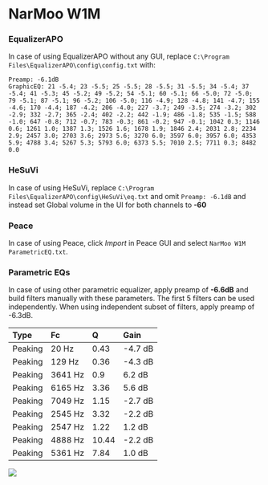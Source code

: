 # NarMoo W1M

### EqualizerAPO
In case of using EqualizerAPO without any GUI, replace `C:\Program Files\EqualizerAPO\config\config.txt`
with:
```
Preamp: -6.1dB
GraphicEQ: 21 -5.4; 23 -5.5; 25 -5.5; 28 -5.5; 31 -5.5; 34 -5.4; 37 -5.4; 41 -5.3; 45 -5.2; 49 -5.2; 54 -5.1; 60 -5.1; 66 -5.0; 72 -5.0; 79 -5.1; 87 -5.1; 96 -5.2; 106 -5.0; 116 -4.9; 128 -4.8; 141 -4.7; 155 -4.6; 170 -4.4; 187 -4.2; 206 -4.0; 227 -3.7; 249 -3.5; 274 -3.2; 302 -2.9; 332 -2.7; 365 -2.4; 402 -2.2; 442 -1.9; 486 -1.8; 535 -1.5; 588 -1.0; 647 -0.8; 712 -0.7; 783 -0.3; 861 -0.2; 947 -0.1; 1042 0.3; 1146 0.6; 1261 1.0; 1387 1.3; 1526 1.6; 1678 1.9; 1846 2.4; 2031 2.8; 2234 2.9; 2457 3.0; 2703 3.6; 2973 5.6; 3270 6.0; 3597 6.0; 3957 6.0; 4353 5.9; 4788 3.4; 5267 5.3; 5793 6.0; 6373 5.5; 7010 2.5; 7711 0.3; 8482 0.0
```

### HeSuVi
In case of using HeSuVi, replace `C:\Program Files\EqualizerAPO\config\HeSuVi\eq.txt` and omit `Preamp:
-6.1dB` and instead set Global volume in the UI for both channels to **-60**

### Peace
In case of using Peace, click *Import* in Peace GUI and select `NarMoo W1M ParametricEQ.txt`.

### Parametric EQs
In case of using other parametric equalizer, apply preamp of **-6.6dB** and build filters manually
with these parameters. The first 5 filters can be used independently.
When using independent subset of filters, apply preamp of -6.3dB.

| Type    | Fc      |     Q | Gain    |
|:--------|:--------|:------|:--------|
| Peaking | 20 Hz   |  0.43 | -4.7 dB |
| Peaking | 129 Hz  |  0.36 | -4.3 dB |
| Peaking | 3641 Hz |  0.9  | 6.2 dB  |
| Peaking | 6165 Hz |  3.36 | 5.6 dB  |
| Peaking | 7049 Hz |  1.15 | -2.7 dB |
| Peaking | 2545 Hz |  3.32 | -2.2 dB |
| Peaking | 2547 Hz |  1.22 | 1.2 dB  |
| Peaking | 4888 Hz | 10.44 | -2.2 dB |
| Peaking | 5361 Hz |  7.84 | 1.0 dB  |

![](https://raw.githubusercontent.com/jaakkopasanen/AutoEq/master/results/innerfidelity/sbaf-serious/NarMoo%20W1M/NarMoo%20W1M.png)